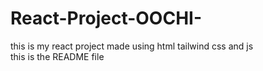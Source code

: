 # React-Project-OOCHI-
this is my react project made using html tailwind css and js  
this is the README file 
